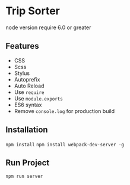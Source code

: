 # Trip Sorter
node version require 6.0 or greater

## Features
- CSS
- Scss
- Stylus
- Autoprefix
- Auto Reload
- Use `require`
- Use `module.exports`
- ES6 syntax
- Remove `console.log` for production build

## Installation
`npm install`
`npm install webpack-dev-server -g`

## Run Project
`npm run server`